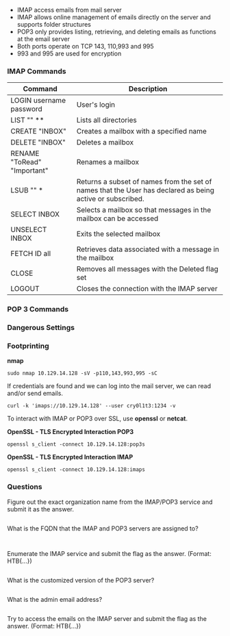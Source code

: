 
- IMAP access emails from mail server
- IMAP allows online management of emails directly on the server and supports folder structures
- POP3 only provides listing, retrieving, and deleting emails as functions at the email server
- Both ports operate on TCP 143, 110,993 and 995
- 993 and 995 are used for encryption

### IMAP Commands

| Command      | Description |
| ----------- | ----------- |
| LOGIN username password      | User's login       |
| LIST "" **  | Lists all directories        |
| CREATE "INBOX"    | Creates a mailbox with a specified name |
| DELETE "INBOX" | Deletes a mailbox |
| RENAME "ToRead" "Important"      | Renames a mailbox       |
| LSUB "" *   | Returns a subset of names from the set of names that the User has declared as being active or subscribed.        |
| SELECT INBOX      | Selects a mailbox so that messages in the mailbox can be accessed |
| UNSELECT INBOX | Exits the selected mailbox |
| FETCH ID all      | Retrieves data associated with a message in the mailbox      |
| CLOSE   | Removes all messages with the Deleted flag set        |
| LOGOUT      | Closes the connection with the IMAP server |

### POP 3 Commands

### Dangerous Settings

### Footprinting

**nmap**
```
sudo nmap 10.129.14.128 -sV -p110,143,993,995 -sC
```

If credentials are found and we can log into the mail server, we can read and/or send emails. 

```
curl -k 'imaps://10.129.14.128' --user cry0l1t3:1234 -v
```

To interact with IMAP or POP3 over SSL, use **openssl** or **netcat**.


**OpenSSL - TLS Encrypted Interaction POP3**
```
openssl s_client -connect 10.129.14.128:pop3s
```


**OpenSSL - TLS Encrypted Interaction IMAP**
```
openssl s_client -connect 10.129.14.128:imaps
```


### Questions

Figure out the exact organization name from the IMAP/POP3 service and submit it as the answer.
```
```

 What is the FQDN that the IMAP and POP3 servers are assigned to?
```
 
```

Enumerate the IMAP service and submit the flag as the answer. (Format: HTB{...})
```
```

What is the customized version of the POP3 server?
```
```

What is the admin email address?
```
```

Try to access the emails on the IMAP server and submit the flag as the answer. (Format: HTB{...})

```
```

